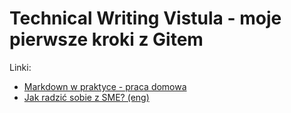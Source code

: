 # Technical Writing Vistula - moje pierwsze kroki z Gitem

Linki:
- [Markdown w praktyce - praca domowa](markdown.md)
- [Jak radzić sobie z SME? (eng)](.\SME_TIPS\sme-tips.md)
